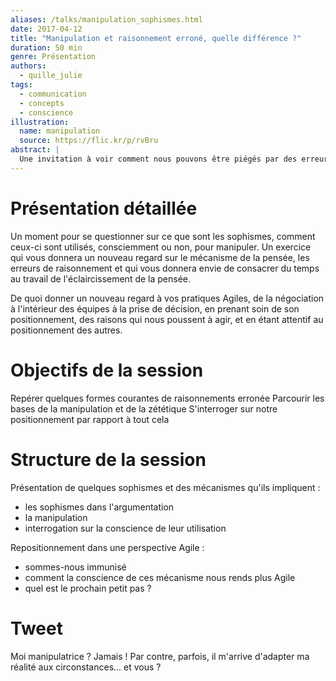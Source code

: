 ```yaml
---
aliases: /talks/manipulation_sophismes.html
date: 2017-04-12
title: "Manipulation et raisonnement erroné, quelle différence ?"
duration: 50 min
genre: Présentation
authors:
  - quille_julie
tags:
  - communication
  - concepts
  - conscience
illustration:
  name: manipulation
  source: https://flic.kr/p/rvBru
abstract: |
  Une invitation à voir comment nous pouvons être piégés par des erreurs de raisonnements... ces mêmes pièges qui forment les fondements de la manipulation. Nous en sommes victimes, mais sommes-nous certains de ne pas les utiliser également pour nous convaincre nous même ou les autres ? Petit exercice d'hygiène mentale à l'usage des honnêtes gens ;-)
---
```


# Présentation détaillée

Un moment pour se questionner sur ce que sont les sophismes, comment ceux-ci sont utilisés, consciemment ou non, pour manipuler. Un exercice qui vous donnera un nouveau regard sur le mécanisme de la pensée, les erreurs de raisonnement et qui vous donnera envie de consacrer du temps au travail de l'éclaircissement de la pensée.

De quoi donner un nouveau regard à vos pratiques Agiles, de la négociation à l'intérieur des équipes à la prise de décision, en prenant soin de son positionnement, des raisons qui nous poussent à agir, et en étant attentif au positionnement des autres.

# Objectifs de la session

Repérer quelques formes courantes de raisonnements erronée
Parcourir les bases de la manipulation et de la zététique
S'interroger sur notre positionnement par rapport à tout cela

# Structure de la session

Présentation de quelques sophismes et des mécanismes qu'ils impliquent :

- les sophismes dans l'argumentation
- la manipulation
- interrogation sur la conscience de leur utilisation

Repositionnement dans une perspective Agile :

- sommes-nous immunisé
- comment la conscience de ces mécanisme nous rends plus Agile
- quel est le prochain petit pas ?

# Tweet

Moi manipulatrice ? Jamais ! Par contre, parfois, il m'arrive d'adapter ma réalité aux circonstances... et vous ?

